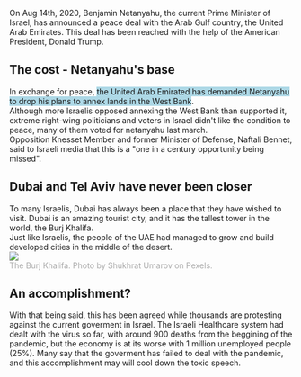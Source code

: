On Aug 14th, 2020, Benjamin Netanyahu, the current Prime Minister of Israel, has announced a peace deal with the Arab Gulf country, the United Arab Emirates. 
This deal has been reached with the help of the American President, Donald Trump.

## The cost - Netanyahu's base 
In exchange for peace, <span style="background: lightblue">the United Arab Emirated has demanded Netanyahu to drop his plans to annex lands in the West Bank</span>. <br />
Although more Israelis opposed annexing the West Bank than supported it, extreme right-wing politicians and voters in Israel didn't like the condition to peace, many of them voted for netanyahu last march. <br />
Opposition Knesset Member and former Minister of Defense, Naftali Bennet, said to Israeli media that this is a "one in a century opportunity being missed".

## Dubai and Tel Aviv have never been closer
To many Israelis, Dubai has always been a place that they have wished to visit. Dubai is an amazing tourist city, and it has the tallest tower in the world, the Burj Khalifa. <br />
Just like Israelis, the people of the UAE had managed to grow and build developed cities in the middle of the desert. <br />
<img src="https://images.pexels.com/photos/1534411/pexels-photo-1534411.jpeg?auto=compress&cs=tinysrgb&h=650&w=940" />
<br /><span style="color: #aaa;">The Burj Khalifa. Photo by Shukhrat Umarov on Pexels.</span>

## An accomplishment?
With that being said, this has been agreed while thousands are protesting against the current goverment in Israel. The Israeli Healthcare system had dealt with the virus so far, with around 900 deaths from the beggining of the pandemic, but the economy is at its worse with 1 million unemployed people (25%). Many say that the goverment has failed to deal with the pandemic, and this accomplishment may will cool down the toxic speech.